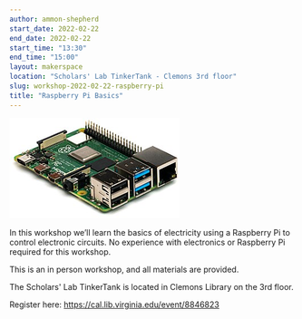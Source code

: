 ```yaml
---
author: ammon-shepherd
start_date: 2022-02-22
end_date: 2022-02-22
start_time: "13:30"
end_time: "15:00"
layout: makerspace
location: "Scholars' Lab TinkerTank - Clemons 3rd floor"
slug: workshop-2022-02-22-raspberry-pi
title: "Raspberry Pi Basics"
---
```


![Raspberry Pi Basics](/assets/post-media/workshops/raspberry-pi.jpg)

In this workshop we’ll learn the basics of electricity using a Raspberry Pi to control electronic circuits. No experience with electronics or Raspberry Pi required for this workshop. 

This is an in person workshop, and all materials are provided.

The Scholars' Lab TinkerTank is located in Clemons Library on the 3rd floor.

Register here: [https://cal.lib.virginia.edu/event/8846823 ](https://cal.lib.virginia.edu/event/8846823)
